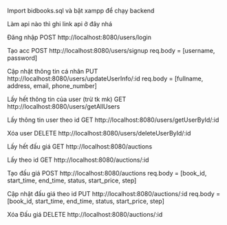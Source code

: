 Import bidbooks.sql và bật xampp để chạy backend

Làm api nào thì ghi link api ở đây nhá

Đăng nhập
POST http://localhost:8080/users/login

Tạo acc
POST http://localhost:8080/users/signup
req.body = [username, password]

Cập nhật thông tin cá nhân
PUT http://localhost:8080/users/updateUserInfo/:id
req.body = [fullname, address, email, phone_number]

Lấy hết thông tin của user (trừ tk mk)
GET http://localhost:8080/users/getAllUsers

Lấy thông tin user theo id
GET http://localhost:8080/users/getUserById/:id

Xóa user
DELETE http://localhost:8080/users/deleteUserById/:id

Lấy hết đấu giá
GET http://localhost:8080/auctions

Lấy theo id
GET http://localhost:8080/auctions/:id

Tạo đấu giá
POST http://localhost:8080/auctions
req.body = [book_id, start_time, end_time, status, start_price, step]

Cập nhật đấu giá theo id
PUT http://localhost:8080/auctions/:id
req.body = [book_id, start_time, end_time, status, start_price, step]

Xóa Đấu giá
DELETE http://localhost:8080/auctions/:id